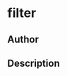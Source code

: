 # filter

## Author

<!-- Insert Your Name Here -->

## Description

<!-- Describe your example here -->
